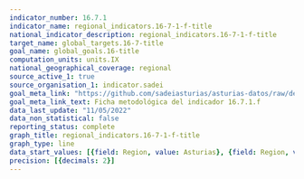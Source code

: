 ```yaml
---
indicator_number: 16.7.1
indicator_name: regional_indicators.16-7-1-f-title
national_indicator_description: regional_indicators.16-7-1-f-title
target_name: global_targets.16-7-title
goal_name: global_goals.16-title
computation_units: units.IX
national_geographical_coverage: regional
source_active_1: true
source_organisation_1: indicator.sadei
goal_meta_link: "https://github.com/sadeiasturias/asturias-datos/raw/develop/descargas/metodologia/16.7.1.f.pdf"
goal_meta_link_text: Ficha metodológica del indicador 16.7.1.f
data_last_update: "11/05/2022"
data_non_statistical: false
reporting_status: complete
graph_title: regional_indicators.16-7-1-f-title
graph_type: line
data_start_values: [{field: Region, value: Asturias}, {field: Region, value: España}]
precision: [{decimals: 2}]
---
```

